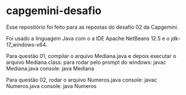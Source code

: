 # capgemini-desafio
Esse repositório foi feito para as repostas do desafio 02 da Capgemini.

Foi usado a linguagem Java com o a IDE Apache NetBeans 12.5 e o jdk-17_windows-x64.

Para questão 01, compilar o arquivo Mediana.java e depois executar o arquivo Mediana.class:
 para rodar pelo prompt do windows:
  javac Mediana.java
  console: java Mediana

Para questão 02, rodar o arquivo Numeros.java
   console: javac Numeros.java
   console: java Numeros
